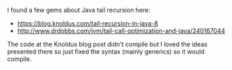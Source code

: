 I found a few gems about Java tail recursion here:
* https://blog.knoldus.com/tail-recursion-in-java-8
* http://www.drdobbs.com/jvm/tail-call-optimization-and-java/240167044

The code at the Knoldus blog post didn't compile but I loved the ideas presented there so just fixed the syntax (mainly generics) so it would compile.
